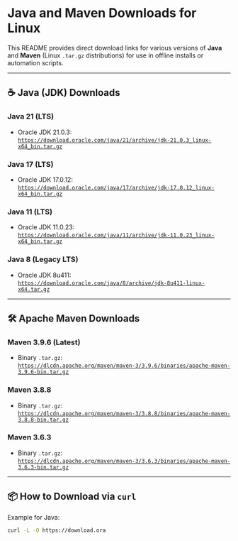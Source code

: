 # Java and Maven Downloads for Linux

This README provides direct download links for various versions of **Java** and **Maven** (Linux `.tar.gz` distributions) for use in offline installs or automation scripts.

---

## ☕ Java (JDK) Downloads

### Java 21 (LTS)
- Oracle JDK 21.0.3:  
  [`https://download.oracle.com/java/21/archive/jdk-21.0.3_linux-x64_bin.tar.gz`](https://download.oracle.com/java/21/archive/jdk-21.0.3_linux-x64_bin.tar.gz)

### Java 17 (LTS)
- Oracle JDK 17.0.12:  
  [`https://download.oracle.com/java/17/archive/jdk-17.0.12_linux-x64_bin.tar.gz`](https://download.oracle.com/java/17/archive/jdk-17.0.12_linux-x64_bin.tar.gz)

### Java 11 (LTS)
- Oracle JDK 11.0.23:  
  [`https://download.oracle.com/java/11/archive/jdk-11.0.23_linux-x64_bin.tar.gz`](https://download.oracle.com/java/11/archive/jdk-11.0.23_linux-x64_bin.tar.gz)

### Java 8 (Legacy LTS)
- Oracle JDK 8u411:  
  [`https://download.oracle.com/java/8/archive/jdk-8u411-linux-x64.tar.gz`](https://download.oracle.com/java/8/archive/jdk-8u411-linux-x64.tar.gz)

---

## 🛠️ Apache Maven Downloads

### Maven 3.9.6 (Latest)
- Binary `.tar.gz`:  
  [`https://dlcdn.apache.org/maven/maven-3/3.9.6/binaries/apache-maven-3.9.6-bin.tar.gz`](https://dlcdn.apache.org/maven/maven-3/3.9.6/binaries/apache-maven-3.9.6-bin.tar.gz)

### Maven 3.8.8
- Binary `.tar.gz`:  
  [`https://dlcdn.apache.org/maven/maven-3/3.8.8/binaries/apache-maven-3.8.8-bin.tar.gz`](https://dlcdn.apache.org/maven/maven-3/3.8.8/binaries/apache-maven-3.8.8-bin.tar.gz)

### Maven 3.6.3
- Binary `.tar.gz`:  
  [`https://dlcdn.apache.org/maven/maven-3/3.6.3/binaries/apache-maven-3.6.3-bin.tar.gz`](https://dlcdn.apache.org/maven/maven-3/3.6.3/binaries/apache-maven-3.6.3-bin.tar.gz)

---

## 📦 How to Download via `curl`

Example for Java:

```bash
curl -L -O https://download.ora
